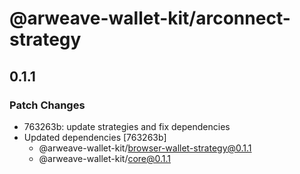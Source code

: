 # @arweave-wallet-kit/arconnect-strategy

## 0.1.1

### Patch Changes

- 763263b: update strategies and fix dependencies
- Updated dependencies [763263b]
  - @arweave-wallet-kit/browser-wallet-strategy@0.1.1
  - @arweave-wallet-kit/core@0.1.1
